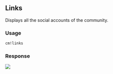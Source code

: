 ## Links

Displays all the social accounts of the community.

### Usage
```md
cm!links
```

### Response
![](https://WeMakeDevs.github.io/classroom-monitor-bot/images/links.png)

